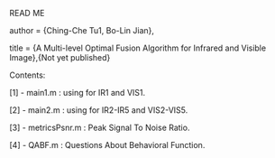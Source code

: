 READ ME

author = {Ching-Che Tu1, Bo-Lin Jian},

title = {A Multi-level Optimal Fusion Algorithm for Infrared and Visible Image},{Not yet published}

Contents:

[1] - main1.m : using for IR1 and VIS1.

[2] - main2.m : using for IR2-IR5 and VIS2-VIS5.

[3] - metricsPsnr.m : Peak Signal To Noise Ratio.

[4] - QABF.m : Questions About Behavioral Function.
